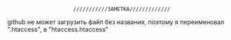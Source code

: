                          ///////////ЗАМЕТКА/////////////

  github не может загрузить файл без названия, поэтому я переименовал ".htaccess", в "htaccess.htaccess"

